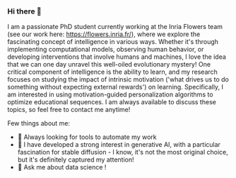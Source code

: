 ### Hi there 👋

I am a passionate PhD student currently working at the Inria Flowers team (see our work here: https://flowers.inria.fr/), where we explore the fascinating concept of intelligence in various ways. Whether it's through implementing computational models, observing human behavior, or developing interventions that involve humans and machines, I love the idea that we can one day unravel this well-oiled evolutionary mystery! One critical component of intelligence is the ability to learn, and my research focuses on studying the impact of intrinsic motivation ('what drives us to do something without expecting external rewards') on learning. Specifically, I am interested in using motivation-guided personalization algorithms to optimize educational sequences. I am always available to discuss these topics, so feel free to contact me anytime!

Few things about me: 

- 🔭 Always looking for tools to automate my work
- 🌱 I have developed a strong interest in generative AI, with a particular fascination for stable diffusion - I know, it's not the most original choice, but it's definitely captured my attention!
- 💬 Ask me about data science !

